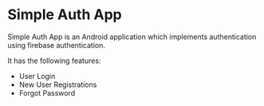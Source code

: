 # Simple Auth App
Simple Auth App is an Android application which implements authentication using firebase authentication.

It has the following features:
- User Login
- New User Registrations
- Forgot Password
